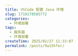 ```yaml
---
title: VSCode 配置 Java 环境
slug: 1718178585772
categories:
  - 环境部署
tags:
  - 服务器
  - 环境部署
createTime: 2025/02/27 11:33:07
permalink: /posts/9a15hfer/
---
```




